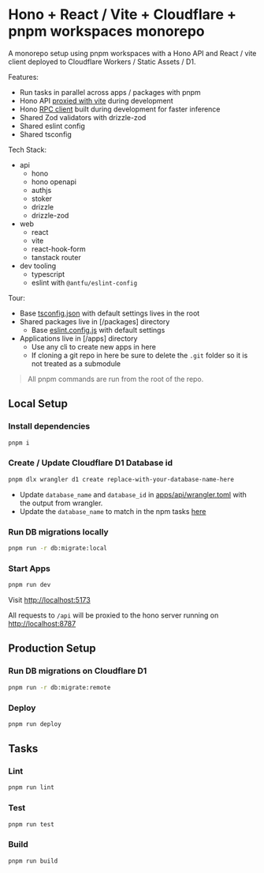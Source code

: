 # Hono + React / Vite + Cloudflare + pnpm workspaces monorepo

A monorepo setup using pnpm workspaces with a Hono API and React / vite client deployed to Cloudflare Workers / Static Assets / D1.

Features:

- Run tasks in parallel across apps / packages with pnpm
- Hono API [proxied with vite](./apps/web/vite.config.ts) during development
- Hono [RPC client](packages/api-client/src/index.ts) built during development for faster inference
- Shared Zod validators with drizzle-zod
- Shared eslint config
- Shared tsconfig

Tech Stack:

- api
  - hono
  - hono openapi
  - authjs
  - stoker
  - drizzle
  - drizzle-zod
- web
  - react
  - vite
  - react-hook-form
  - tanstack router
- dev tooling
  - typescript
  - eslint with `@antfu/eslint-config`

Tour:

- Base [tsconfig.json](./tsconfig.json) with default settings lives in the root
- Shared packages live in [/packages] directory
  - Base [eslint.config.js](./packages/eslint-config/eslint.config.js) with default settings
- Applications live in [/apps] directory
  - Use any cli to create new apps in here
  - If cloning a git repo in here be sure to delete the `.git` folder so it is not treated as a submodule

> All pnpm commands are run from the root of the repo.

## Local Setup

### Install dependencies

```sh
pnpm i
```

### Create / Update Cloudflare D1 Database id

```sh
pnpm dlx wrangler d1 create replace-with-your-database-name-here
```

* Update `database_name` and `database_id` in [apps/api/wrangler.toml](./apps/api/wrangler.toml) with the output from wrangler.
* Update the `database_name` to match in the npm tasks [here](https://github.com/w3cj/monorepo-example-tasks-app/blob/main/apps/api/package.json#L18)

### Run DB migrations locally

```sh
pnpm run -r db:migrate:local
```

### Start Apps

```sh
pnpm run dev
```

Visit [http://localhost:5173](http://localhost:5173)

All requests to `/api` will be proxied to the hono server running on [http://localhost:8787](http://localhost:8787)

## Production Setup

### Run DB migrations on Cloudflare D1

```sh
pnpm run -r db:migrate:remote
```

### Deploy

```sh
pnpm run deploy
```

## Tasks

### Lint

```sh
pnpm run lint
```

### Test

```sh
pnpm run test
```

### Build

```sh
pnpm run build
```
